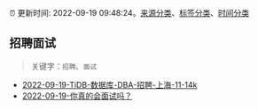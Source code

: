 :alarm_clock: 更新时间: 2022-09-19 09:48:24。[来源分类](../README.md)、[标签分类](../TAGS.md)、[时间分类](../TIMELINE.md)

## 招聘面试


> 关键字：`招聘`、`面试`



- [2022-09-19-TiDB-数据库-DBA-招聘-上海-11-14k](https://www.v2ex.com/t/881329) 
- [2022-09-19-你真的会面试吗？](https://toutiao.io/k/1zwlcj0) 